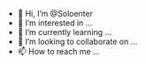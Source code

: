 - 👋 Hi, I’m @Soloenter
- 👀 I’m interested in ...
- 🌱 I’m currently learning ...
- 💞️ I’m looking to collaborate on ...
- 📫 How to reach me ...

<!---
Soloenter/Soloenter is a ✨ special ✨ repository because its `README.md` (this file) appears on your GitHub profile.
You can click the Preview link to take a look at your changes.
--->
